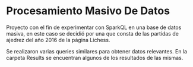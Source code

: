 # Procesamiento Masivo De Datos

Proyecto con el fin de experimentar con SparkQL en una base de datos masiva, en este caso se decidió por una que consta de las partidas de ajedrez del año 2016 de la página Lichess.

Se realizaron varias queries similares para obtener datos relevantes. En la carpeta Results se encuentran algunos de los resultados de las mismas.


